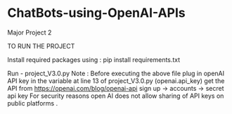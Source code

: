 # ChatBots-using-OpenAI-APIs
Major Project 2


TO RUN THE PROJECT 

Install required packages using :
pip install requirements.txt 

Run - project_V3.0.py 
Note : Before executing the above file plug in openAI API key in the variable at line 13 of project_V3.0.py (openai.api_key) 
get the API from 
https://openai.com/blog/openai-api 
sign up -> accounts -> secret api key 
For security reasons open AI does not allow sharing of API keys on public platforms .

